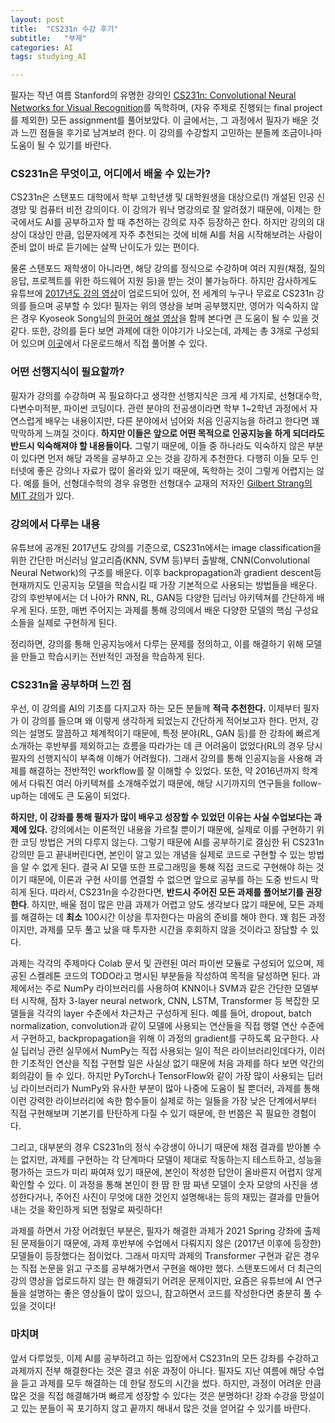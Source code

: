 ```yaml
---
layout: post
title:  "CS231n 수강 후기"
subtitle:   "부제"
categories: AI
tags: studying_AI

---
```


필자는 작년 여름 Stanford의 유명한 강의인 [CS231n: Convolutional Neural Networks for Visual Recognition](http://cs231n.stanford.edu/)를 독학하며, (자유 주제로 진행되는 final project를 제외한) 모든 assignment를 풀어보았다. 이 글에서는, 그 과정에서 필자가 배운 것과 느낀 점들을 후기로 남겨보려 한다. 이 강의를 수강할지 고민하는 분들께 조금이나마 도움이 될 수 있기를 바란다.



### CS231n은 무엇이고, 어디에서 배울 수 있는가?

CS231n은 스탠포드 대학에서 학부 고학년생 및 대학원생을 대상으로(!) 개설된 인공 신경망 및 컴퓨터 비전 강의이다. 이 강의가 워낙 명강의로 잘 알려졌기 때문에, 이제는 한국에서도 AI를 공부하고자 할 때 추천하는 강의로 자주 등장하곤 한다. 하지만 강의의 대상이 대상인 만큼, 입문자에게 자주 추천되는 것에 비해 AI를 처음 시작해보려는 사람이 준비 없이 바로 듣기에는 살짝 난이도가 있는 편이다.

물론 스탠포드 재학생이 아니라면, 해당 강의를 정식으로 수강하며 여러 지원(채점, 질의응답, 프로젝트를 위한 하드웨어 지원 등)을 받는 것이 불가능하다. 하지만 감사하게도 유튜브에 [2017년도 강의 영상](https://youtu.be/vT1JzLTH4G4)이 업로드되어 있어, 전 세계의 누구나 무료로 CS231n 강의를 들으며 공부할 수 있다! 필자는 위의 영상을 보며 공부했지만, 영어가 익숙하지 않은 경우 Kyoseok Song님의 [한국어 해설 영상](https://youtu.be/3QjGtOlIiVI)을 함께 본다면 큰 도움이 될 수 있을 것 같다. 또한, 강의를 듣다 보면 과제에 대한 이야기가 나오는데, 과제는 총 3개로 구성되어 있으며 [이곳](https://cs231n.github.io/)에서 다운로드해서 직접 풀어볼 수 있다.



### 어떤 선행지식이 필요할까?

필자가 강의를 수강하며 꼭 필요하다고 생각한 선행지식은 크게 세 가지로, 선형대수학, 다변수미적분, 파이썬 코딩이다. 관련 분야의 전공생이라면 학부 1~2학년 과정에서 자연스럽게 배우는 내용이지만, 다른 분야에서 넘어와 처음 인공지능을 하려고 한다면 꽤 막막하게 느껴질 것이다. **하지만 이들은 앞으로 어떤 목적으로 인공지능을 하게 되더라도 반드시 익숙해져야 할 내용들이다.** 그렇기 때문에, 이들 중 하나라도 익숙하지 않은 부분이 있다면 먼저 해당 과목을 공부하고 오는 것을 강하게 추천한다. 다행히 이들 모두 인터넷에 좋은 강의나 자료가 많이 올라와 있기 때문에, 독학하는 것이 그렇게 어렵지는 않다. 예를 들어, 선형대수학의 경우 유명한 선형대수 교재의 저자인 [Gilbert Strang의 MIT 강의](https://youtu.be/J7DzL2_Na80)가 있다.



### 강의에서 다루는 내용

유튜브에 공개된 2017년도 강의를 기준으로, CS231n에서는 image classification을 위한 간단한 머신러닝 알고리즘(KNN, SVM 등)부터 출발해, CNN(Convolutional Neural Network)의 구조를 배운다. 이후 backpropagation과 gradient descent등 현재까지도 인공지능 모델을 학습시킬 때 가장 기본적으로 사용되는 방법들을 배운다. 강의 후반부에서는 더 나아가 RNN, RL, GAN등 다양한 딥러닝 아키텍쳐를 간단하게 배우게 된다. 또한, 매번 주어지는 과제를 통해 강의에서 배운 다양한 모델의 핵심 구성요소들을 실제로 구현하게 된다.

정리하면, 강의를 통해 인공지능에서 다루는 문제를 정의하고, 이를 해결하기 위해 모델을 만들고 학습시키는 전반적인 과정을 학습하게 된다.



### CS231n을 공부하며 느낀 점

우선, 이 강의를 AI의 기초를 다지고자 하는 모든 분들께 **적극 추천한다.** 이제부터 필자가 이 강의를 들으며 왜 이렇게 생각하게 되었는지 간단하게 적어보고자 한다. 먼저, 강의는 설명도 깔끔하고 체계적이기 때문에, 특정 분야(RL, GAN 등)를 한 강좌에 빠르게 소개하는 후반부를 제외하고는 흐름을 따라가는 데 큰 어려움이 없었다(RL의 경우 당시 필자의 선행지식이 부족해 이해가 어려웠다). 그래서 강의를 통해 인공지능을 사용해 과제를 해결하는 전반적인 workflow를 잘 이해할 수 있었다. 또한, 약 2016년까지 학계에서 다뤄진 여러 아키텍쳐를 소개해주었기 때문에, 해당 시기까지의 연구들을 follow-up하는 데에도 큰 도움이 되었다.

**하지만, 이 강좌를 통해 필자가 많이 배우고 성장할 수 있었던 이유는 사실 수업보다는 과제에 있다.** 강의에서는 이론적인 내용을 가르칠 뿐이기 때문에, 실제로 이를 구현하기 위한 코딩 방법은 거의 다루지 않는다. 그렇기 때문에 AI를 공부하기로 결심한 뒤 CS231n 강의만 듣고 끝내버린다면, 본인이 알고 있는 개념을 실제로 코드로 구현할 수 있는 방법을 알 수 없게 된다. 결국 AI 모델 또한 프로그래밍을 통해 직접 코드로 구현해야 하는 것이기 때문에, 이론과 구현 사이를 연결할 수 없으면 앞으로 공부를 하는 도중 반드시 막히게 된다. 따라서, CS231n을 수강한다면, **반드시 주어진 모든 과제를 풀어보기를 권장한다**. 하지만, 배울 점이 많은 만큼 과제가 어렵고 양도 생각보다 많기 때문에, 모든 과제를 해결하는 데 **최소** 100시간 이상을 투자한다는 마음의 준비를 해야 한다. 꽤 힘든 과정이지만, 과제를 모두 풀고 났을 때 투자한 시간을 후회하지 않을 것이라고 장담할 수 있다.

과제는 각각의 주제마다 Colab 문서 및 관련된 여러 파이썬 모듈로 구성되어 있으며, 제공된 스켈레톤 코드의 TODO라고 명시된 부분들을 작성하여 목적을 달성하면 된다. 과제에서는 주로 NumPy 라이브러리를 사용하여 KNN이나 SVM과 같은 간단한 모델부터 시작해, 점차 3-layer neural network, CNN, LSTM, Transformer 등 복잡한 모델들을 각각의 layer 수준에서 차근차근 구성하게 된다. 예를 들어, dropout, batch normalization, convolution과 같이 모델에 사용되는 연산들을 직접 행렬 연산 수준에서 구현하고, backpropagation을 위해 이 과정의 gradient를 구하도록 요구한다. 사실 딥러닝 관련 실무에서 NumPy는 직접 사용되는 일이 적은 라이브러리인데다가, 이러한 기초적인 연산을 직접 구현할 일은 사실상 없기 때문에 처음 과제를 하다 보면 약간의 회의감이 들 수 있다. 하지만 PyTorch나 TensorFlow와 같이 가장 많이 사용되는 딥러닝 라이브러리가 NumPy와 유사한 부분이 많아 나중에 도움이 될 뿐더러, 과제를 통해 이런 강력한 라이브러리에 속한 함수들이 실제로 하는 일들을 가장 낮은 단계에서부터 직접 구현해보며 기본기를 탄탄하게 다질 수 있기 때문에, 한 번쯤은 꼭 필요한 경험이다.

그리고, 대부분의 경우 CS231n의 정식 수강생이 아니기 때문에 채점 결과를 받아볼 수는 없지만, 과제를 구현하는 각 단계마다 모델이 제대로 작동하는지 테스트하고, 성능을 평가하는 코드가 미리 짜여져 있기 때문에, 본인이 작성한 답안이 올바른지 어렵지 않게 확인할 수 있다. 이 과정을 통해 본인이 한 땀 한 땀 짜낸 모델이 숫자 모양의 사진을 생성한다거나, 주어진 사진이 무엇에 대한 것인지 설명해내는 등의 재밌는 결과를 만들어내는 것을 확인하게 되면 정말로 짜릿하다!

과제를 하면서 가장 어려웠던 부분은, 필자가 해결한 과제가 2021 Spring 강좌에 출제된 문제들이기 때문에, 과제 후반부에 수업에서 다뤄지지 않은 (2017년 이후에 등장한) 모델들이 등장했다는 점이었다. 그래서 마지막 과제의 Transformer 구현과 같은 경우는 직접 논문을 읽고 구조를 공부해가면서 구현을 해야만 했다. 스탠포드에서 더 최근의 강의 영상을 업로드하지 않는 한 해결되기 어려운 문제이지만, 요즘은 유튜브에 AI 연구들을 설명하는 좋은 영상들이 많이 있으니, 참고하면서 코드를 작성한다면 충분히 풀 수 있을 것이다!



### 마치며

앞서 다루었듯, 이제 AI를 공부하려고 하는 입장에서 CS231n의 모든 강좌를 수강하고 과제까지 전부 해결한다는 것은 결코 쉬운 과정이 아니다. 필자도 지난 여름에 해당 수업을 듣고 과제를 모두 해결하는 데 한달 정도의 시간을 썼다. 하지만, 과정이 어려운 만큼 많은 것을 직접 해결해가며 빠르게 성장할 수 있다는 것은 분명하다! 강좌 수강을 망설이고 있는 분들이 꼭 포기하지 않고 끝까지 해내서 많은 것을 얻어갈 수 있기를 바란다.